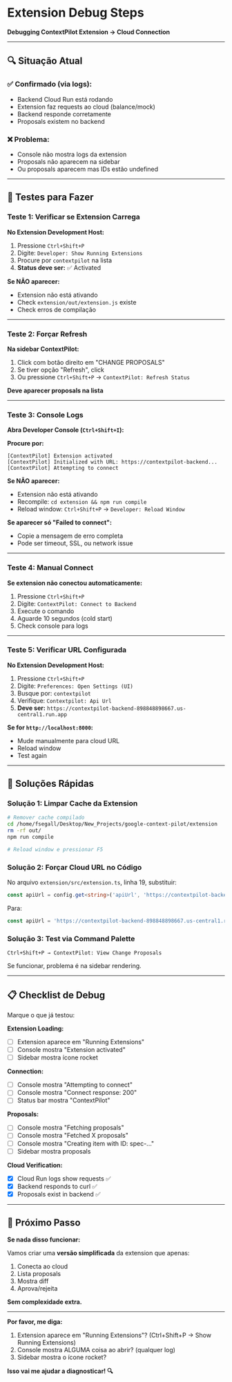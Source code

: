 # Extension Debug Steps

**Debugging ContextPilot Extension → Cloud Connection**

---

## 🔍 Situação Atual

### ✅ Confirmado (via logs):
- Backend Cloud Run está rodando
- Extension faz requests ao cloud (balance/mock)
- Backend responde corretamente
- Proposals existem no backend

### ❌ Problema:
- Console não mostra logs da extension
- Proposals não aparecem na sidebar
- Ou proposals aparecem mas IDs estão undefined

---

## 🧪 Testes para Fazer

### Teste 1: Verificar se Extension Carrega

**No Extension Development Host:**
1. Pressione `Ctrl+Shift+P`
2. Digite: `Developer: Show Running Extensions`
3. Procure por `contextpilot` na lista
4. **Status deve ser:** ✅ Activated

**Se NÃO aparecer:**
- Extension não está ativando
- Check `extension/out/extension.js` existe
- Check erros de compilação

---

### Teste 2: Forçar Refresh

**Na sidebar ContextPilot:**
1. Click com botão direito em "CHANGE PROPOSALS"
2. Se tiver opção "Refresh", click
3. Ou pressione `Ctrl+Shift+P` → `ContextPilot: Refresh Status`

**Deve aparecer proposals na lista**

---

### Teste 3: Console Logs

**Abra Developer Console (`Ctrl+Shift+I`):**

**Procure por:**
```
[ContextPilot] Extension activated
[ContextPilot] Initialized with URL: https://contextpilot-backend...
[ContextPilot] Attempting to connect
```

**Se NÃO aparecer:**
- Extension não está ativando
- Recompile: `cd extension && npm run compile`
- Reload window: `Ctrl+Shift+P` → `Developer: Reload Window`

**Se aparecer só "Failed to connect":**
- Copie a mensagem de erro completa
- Pode ser timeout, SSL, ou network issue

---

### Teste 4: Manual Connect

**Se extension não conectou automaticamente:**

1. Pressione `Ctrl+Shift+P`
2. Digite: `ContextPilot: Connect to Backend`
3. Execute o comando
4. Aguarde 10 segundos (cold start)
5. Check console para logs

---

### Teste 5: Verificar URL Configurada

**No Extension Development Host:**
1. Pressione `Ctrl+Shift+P`
2. Digite: `Preferences: Open Settings (UI)`
3. Busque por: `contextpilot`
4. Verifique: `Contextpilot: Api Url`
5. **Deve ser:** `https://contextpilot-backend-898848898667.us-central1.run.app`

**Se for `http://localhost:8000`:**
- Mude manualmente para cloud URL
- Reload window
- Test again

---

## 🔧 Soluções Rápidas

### Solução 1: Limpar Cache da Extension

```bash
# Remover cache compilado
cd /home/fsegall/Desktop/New_Projects/google-context-pilot/extension
rm -rf out/
npm run compile

# Reload window e pressionar F5
```

### Solução 2: Forçar Cloud URL no Código

No arquivo `extension/src/extension.ts`, linha 19, substituir:
```typescript
const apiUrl = config.get<string>('apiUrl', 'https://contextpilot-backend-898848898667.us-central1.run.app');
```

Para:
```typescript
const apiUrl = 'https://contextpilot-backend-898848898667.us-central1.run.app'; // Force cloud
```

### Solução 3: Test via Command Palette

```
Ctrl+Shift+P → ContextPilot: View Change Proposals
```

Se funcionar, problema é na sidebar rendering.

---

## 📋 Checklist de Debug

Marque o que já testou:

**Extension Loading:**
- [ ] Extension aparece em "Running Extensions"
- [ ] Console mostra "Extension activated"
- [ ] Sidebar mostra ícone rocket

**Connection:**
- [ ] Console mostra "Attempting to connect"
- [ ] Console mostra "Connect response: 200"
- [ ] Status bar mostra "ContextPilot"

**Proposals:**
- [ ] Console mostra "Fetching proposals"
- [ ] Console mostra "Fetched X proposals"
- [ ] Console mostra "Creating item with ID: spec-..."
- [ ] Sidebar mostra proposals

**Cloud Verification:**
- [x] Cloud Run logs show requests ✅
- [x] Backend responds to curl ✅
- [x] Proposals exist in backend ✅

---

## 🎯 Próximo Passo

**Se nada disso funcionar:**

Vamos criar uma **versão simplificada** da extension que apenas:
1. Conecta ao cloud
2. Lista proposals
3. Mostra diff
4. Aprova/rejeita

**Sem complexidade extra.**

---

**Por favor, me diga:**
1. Extension aparece em "Running Extensions"? (Ctrl+Shift+P → Show Running Extensions)
2. Console mostra ALGUMA coisa ao abrir? (qualquer log)
3. Sidebar mostra o ícone rocket?

**Isso vai me ajudar a diagnosticar! 🔍**

